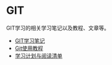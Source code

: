 # **GIT**
GIT学习的相关学习笔记以及教程、文章等。
* [GIT学习笔记](GIT/GIT学习笔记.md)
* [Git使用教程](Git使用教程.docx)
* [学习计划与阅读清单](学习计划与阅读清单.md)